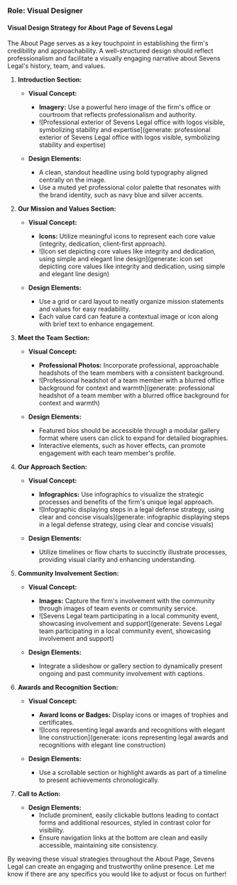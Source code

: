 ### Role: Visual Designer

#### Visual Design Strategy for About Page of Sevens Legal

The About Page serves as a key touchpoint in establishing the firm's credibility and approachability. A well-structured design should reflect professionalism and facilitate a visually engaging narrative about Sevens Legal's history, team, and values.

1. **Introduction Section:**

   - **Visual Concept:**
     - **Imagery:** Use a powerful hero image of the firm's office or courtroom that reflects professionalism and authority.
     - ![Professional exterior of Sevens Legal office with logos visible, symbolizing stability and expertise](generate: professional exterior of Sevens Legal office with logos visible, symbolizing stability and expertise)

   - **Design Elements:**
     - A clean, standout headline using bold typography aligned centrally on the image.
     - Use a muted yet professional color palette that resonates with the brand identity, such as navy blue and silver accents.

2. **Our Mission and Values Section:**

   - **Visual Concept:**
     - **Icons:** Utilize meaningful icons to represent each core value (integrity, dedication, client-first approach).
     - ![Icon set depicting core values like integrity and dedication, using simple and elegant line design](generate: icon set depicting core values like integrity and dedication, using simple and elegant line design)

   - **Design Elements:**
     - Use a grid or card layout to neatly organize mission statements and values for easy readability.
     - Each value card can feature a contextual image or icon along with brief text to enhance engagement.

3. **Meet the Team Section:**

   - **Visual Concept:**
     - **Professional Photos:** Incorporate professional, approachable headshots of the team members with a consistent background.
     - ![Professional headshot of a team member with a blurred office background for context and warmth](generate: professional headshot of a team member with a blurred office background for context and warmth)

   - **Design Elements:**
     - Featured bios should be accessible through a modular gallery format where users can click to expand for detailed biographies.
     - Interactive elements, such as hover effects, can promote engagement with each team member's profile.

4. **Our Approach Section:**

   - **Visual Concept:**
     - **Infographics:** Use infographics to visualize the strategic processes and benefits of the firm's unique legal approach.
     - ![Infographic displaying steps in a legal defense strategy, using clear and concise visuals](generate: infographic displaying steps in a legal defense strategy, using clear and concise visuals)

   - **Design Elements:**
     - Utilize timelines or flow charts to succinctly illustrate processes, providing visual clarity and enhancing understanding.

5. **Community Involvement Section:**

   - **Visual Concept:**
     - **Images:** Capture the firm's involvement with the community through images of team events or community service.
     - ![Sevens Legal team participating in a local community event, showcasing involvement and support](generate: Sevens Legal team participating in a local community event, showcasing involvement and support)

   - **Design Elements:**
     - Integrate a slideshow or gallery section to dynamically present ongoing and past community involvement with captions.

6. **Awards and Recognition Section:**

   - **Visual Concept:**
     - **Award Icons or Badges:** Display icons or images of trophies and certificates.
     - ![Icons representing legal awards and recognitions with elegant line construction](generate: icons representing legal awards and recognitions with elegant line construction)

   - **Design Elements:**
     - Use a scrollable section or highlight awards as part of a timeline to present achievements chronologically.

7. **Call to Action:**

   - **Design Elements:**
     - Include prominent, easily clickable buttons leading to contact forms and additional resources, styled in contrast color for visibility.
     - Ensure navigation links at the bottom are clean and easily accessible, maintaining site consistency.

By weaving these visual strategies throughout the About Page, Sevens Legal can create an engaging and trustworthy online presence. Let me know if there are any specifics you would like to adjust or focus on further!